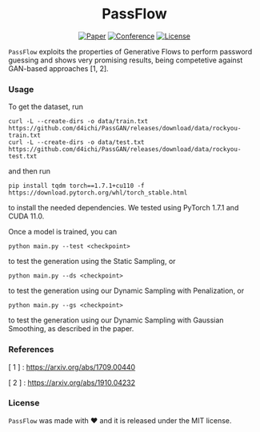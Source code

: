 <div align="center">    
 
# PassFlow     

[![Paper](https://img.shields.io/badge/arxiv-2105.06165-brightgreen)](https://arxiv.org/abs/2105.06165) [![Conference](https://img.shields.io/badge/DSN-2022-red)](https://dsn2022.github.io/)  [![License](https://img.shields.io/badge/license-MIT-green)](LICENSE) 

</div>

`PassFlow` exploits the properties of Generative Flows to perform password guessing and shows very promising results, being competetive against GAN-based approaches [1, 2].


### Usage
To get the dataset, run

    curl -L --create-dirs -o data/train.txt https://github.com/d4ichi/PassGAN/releases/download/data/rockyou-train.txt
    curl -L --create-dirs -o data/test.txt https://github.com/d4ichi/PassGAN/releases/download/data/rockyou-test.txt


and then run

    pip install tqdm torch==1.7.1+cu110 -f https://download.pytorch.org/whl/torch_stable.html

to install the needed dependencies. We tested using PyTorch 1.7.1 and CUDA 11.0.

Once a model is trained, you can
    
    python main.py --test <checkpoint>
to test the generation using the Static Sampling, or
    
    python main.py --ds <checkpoint>
to test the generation using our Dynamic Sampling with Penalization, or

    python main.py --gs <checkpoint>
to test the generation using our Dynamic Sampling with Gaussian Smoothing, as described in the paper.


### References

[ 1 ] : https://arxiv.org/abs/1709.00440

[ 2 ] : https://arxiv.org/abs/1910.04232

### License

`PassFlow` was made with ♥ and it is released under the MIT license.

